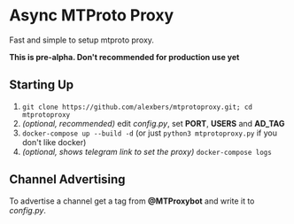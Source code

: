 # Async MTProto Proxy #

Fast and simple to setup mtproto proxy.

**This is pre-alpha. Don't recommended for production use yet**

## Starting Up ##
    
1. `git clone https://github.com/alexbers/mtprotoproxy.git; cd mtprotoproxy`
2. *(optional, recommended)* edit *config.py*, set **PORT**, **USERS** and **AD_TAG**
3. `docker-compose up --build -d` (or just `python3 mtprotoproxy.py` if you don't like docker)
4. *(optional, shows telegram link to set the proxy)* `docker-compose logs`

## Channel Advertising ##

To advertise a channel get a tag from **@MTProxybot** and write it to *config.py*.
